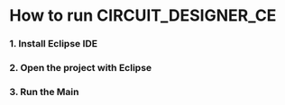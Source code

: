 # How to run CIRCUIT_DESIGNER_CE

### 1. Install Eclipse IDE

### 2. Open the project with Eclipse

### 3. Run the Main
